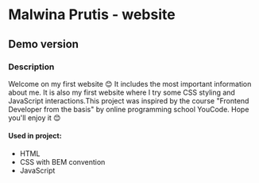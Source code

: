 # Malwina Prutis - website

## Demo version

### Description
Welcome on my first website 😊 It includes the most important information about me. It is also my first website where I try some CSS styling and JavaScript interactions.This project was inspired by the course "Frontend Developer from the basis" by online programming school YouCode. Hope you'll enjoy it 😊

#### Used in project:
- HTML
- CSS with BEM convention
- JavaScript
